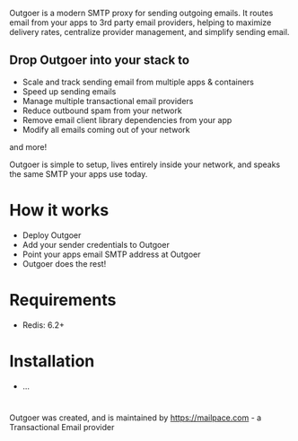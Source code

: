 <cute logo here>

Outgoer is a modern SMTP proxy for sending outgoing emails. It routes email from your apps to 3rd party email providers, helping to maximize delivery rates, centralize provider management, and simplify sending email.

## Drop Outgoer into your stack to 

- Scale and track sending email from multiple apps & containers
- Speed up sending emails
- Manage multiple transactional email providers
- Reduce outbound spam from your network
- Remove email client library dependencies from your app
- Modify all emails coming out of your network

and more!

Outgoer is simple to setup, lives entirely inside your network, and speaks the same SMTP your apps  use today.

# How it works

- Deploy Outgoer
- Add your sender credentials to Outgoer
- Point your apps email SMTP address at Outgoer
- Outgoer does the rest!

# Requirements

- Redis: 6.2+

# Installation

- ...


# 

Outgoer was created, and is maintained by https://mailpace.com - a Transactional Email provider